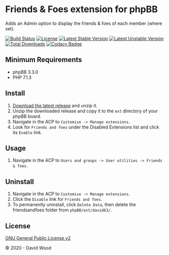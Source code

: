 # Friends & Foes extension for phpBB

Adds an Admin option to display the friends & foes of each member (where set).

[![Build Status](https://travis-ci.com/david63/friendsandfoes.svg?branch=master)](https://travis-ci.com/david63/friendsandfoes)
[![License](https://poser.pugx.org/david63/friendsandfoes/license)](https://packagist.org/packages/david63/friendsandfoes)
[![Latest Stable Version](https://poser.pugx.org/david63/friendsandfoes/v/stable)](https://packagist.org/packages/david63/friendsandfoes)
[![Latest Unstable Version](https://poser.pugx.org/david63/friendsandfoes/v/unstable)](https://packagist.org/packages/david63/friendsandfoes)
[![Total Downloads](https://poser.pugx.org/david63/friendsandfoes/downloads)](https://packagist.org/packages/david63/friendsandfoes)
[![Codacy Badge](https://api.codacy.com/project/badge/Grade/23fec10eee284d68b633e4f4e5656079)](https://www.codacy.com/manual/david63/friendsandfoes?utm_source=github.com&amp;utm_medium=referral&amp;utm_content=david63/friendsandfoes&amp;utm_campaign=Badge_Grade)

## Minimum Requirements
* phpBB 3.3.0
* PHP 7.1.3

## Install
1. [Download the latest release](https://github.com/david63/friendsandfoes/archive/3.2.zip) and unzip it.
2. Unzip the downloaded release and copy it to the `ext` directory of your phpBB board.
3. Navigate in the ACP to `Customise -> Manage extensions`.
4. Look for `Friends and foes` under the Disabled Extensions list and click its `Enable` link.

## Usage
1. Navigate in the ACP to `Users and groups -> User utilities -> Friends & foes`.

## Uninstall
1. Navigate in the ACP to `Customise -> Manage extensions`.
2. Click the `Disable` link for `Friends and foes`.
3. To permanently uninstall, click `Delete Data`, then delete the friendsandfoes folder from `phpBB/ext/david63/`.

## License
[GNU General Public License v2](http://opensource.org/licenses/GPL-2.0)

© 2020 - David Wood